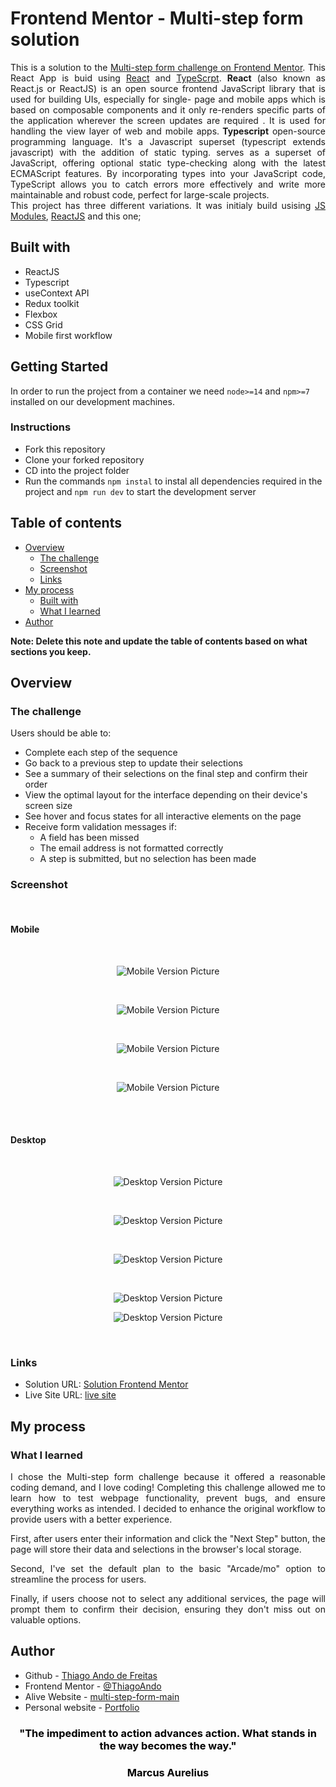 # Frontend Mentor - Multi-step form solution

<div style="text-align: justify">

This is a solution to the [Multi-step form challenge on Frontend Mentor](https://www.frontendmentor.io/challenges/multistep-form-YVAnSdqQBJ). This React App is buid using [React](https://react.dev/) and [TypeScrpt](https://www.typescriptlang.org/docs/handbook/intro.html). <spam style="font-weight: bold"> React</spam> (also known as React.js or ReactJS) is an open source frontend JavaScript library that is used for building UIs, especially for single- page and mobile apps which is based on composable components
and it only re-renders specific parts of the application wherever the screen updates are required . It is used for handling the view layer of
web and mobile apps.<spam style="font-weight: bold"> Typescript</spam> open-source programming language. It's a Javascript superset (typescript extends javascript) with the addition of static typing. serves as a superset of JavaScript, offering optional static type-checking along with the latest ECMAScript features. By incorporating types into your JavaScript code, TypeScript allows you to catch errors more effectively and write more maintainable and robust code, perfect for large-scale projects.
</br>
This project has three different variations. It was initialy build usising [JS Modules](https://github.com/ThiagoAndo/multi-step-form-main), [ReactJS](https://github.com/ThiagoAndo/React-mult-step-form) and this one;

</div>

## Built with

- ReactJS
- Typescript
- useContext API
- Redux toolkit
- Flexbox
- CSS Grid
- Mobile first workflow

## Getting Started

In order to run the project from a container we need `node>=14` and `npm>=7` installed on our development machines.

### Instructions

- Fork this repository
- Clone your forked repository
- CD into the project folder
- Run the commands `npm instal` to instal all dependencies required in the project and `npm run dev` to start the development server

## Table of contents

- [Overview](#overview)
  - [The challenge](#the-challenge)
  - [Screenshot](#screenshot)
  - [Links](#links)
- [My process](#my-process)
  - [Built with](#built-with)
  - [What I learned](#what-i-learned)
- [Author](#author)

**Note: Delete this note and update the table of contents based on what sections you keep.**

## Overview

### The challenge

Users should be able to:

- Complete each step of the sequence
- Go back to a previous step to update their selections
- See a summary of their selections on the final step and confirm their order
- View the optimal layout for the interface depending on their device's screen size
- See hover and focus states for all interactive elements on the page
- Receive form validation messages if:
  - A field has been missed
  - The email address is not formatted correctly
  - A step is submitted, but no selection has been made

### Screenshot

</br>

#### Mobile

</br>
<p align="center">
    <img src="./screenshots/Mob2.PNG" alt="Mobile Version Picture">
</p>
</br>
<p align="center">
    <img src="./screenshots/Mob3.PNG" alt="Mobile Version Picture">
</p>
</br>
<p align="center">
    <img src="./screenshots/Mob4.PNG" alt="Mobile Version Picture">
</p>
</br>
<p align="center">
    <img src="./screenshots/Mob5.PNG" alt="Mobile Version Picture">
</p>
</br>
</br>

#### Desktop

</br>
<p align="center">
    <img src="./screenshots/Desk1.PNG" alt="Desktop Version Picture">
</p>
</br>
<p align="center">
    <img src="./screenshots/Desk2.PNG" alt="Desktop Version Picture">
</p>
</br>
<p align="center">
    <img src="./screenshots/Desk3.PNG" alt="Desktop Version Picture">
</p>
</br>
<p align="center">
    <img src="./screenshots/Desk4.PNG" alt="Desktop Version Picture">
</p>
<p align="center">
    <img src="./screenshots/Desk5.PNG" alt="Desktop Version Picture">
</p>
</br>

### Links

- Solution URL: [Solution Frontend Mentor](https://www.frontendmentor.io/solutions/mobilefirst-html5-css-js-wR9hS7nsf2)
- Live Site URL: [live site](https://resilient-creponne-e85869.netlify.app)

## My process

### What I learned

<div style="text-align: justify">
I chose the Multi-step form challenge because it offered a reasonable coding demand, and I love coding! Completing this challenge allowed me to learn how to test webpage functionality, prevent bugs, and ensure everything works as intended. I decided to enhance the original workflow to provide users with a better experience.

First, after users enter their information and click the "Next Step" button, the page will store their data and selections in the browser's local storage.

Second, I've set the default plan to the basic "Arcade/mo" option to streamline the process for users.

Finally, if users choose not to select any additional services, the page will prompt them to confirm their decision, ensuring they don't miss out on valuable options.

## Author

- Github - [Thiago Ando de Freitas](https://github.com/ThiagoAndo)
- Frontend Mentor - [@ThiagoAndo](https://www.frontendmentor.io/profile/ThiagoAndo)
- Alive Website - [multi-step-form-main](https://resilient-creponne-e85869.netlify.app)
- Personal website - [Portfolio](https://thiago-freitas-portfolio.vercel.app/)

<div style="text-align: center" >
<h3 style="color:black;">"The impediment to action advances action. What stands in the way becomes the way."</h3>
<h3 style="color:black;">Marcus Aurelius </h3>
</div>